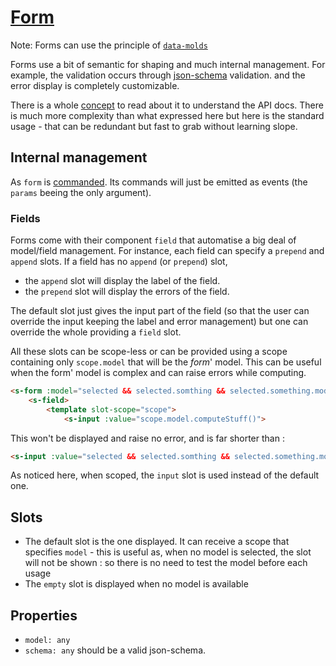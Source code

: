 # [Form](https://semantic-ui.com/collections/form.html)

Note: Forms can use the principle of [`data-molds`](./data-mold.md)

Forms use a bit of semantic for shaping and much internal management. For example, the validation occurs through [json-schema](http://json-schema.org/) validation. and the error display is completely customizable.

There is a whole [concept](../concepts/form.md) to read about it to understand the API docs. There is much more complexity than what expressed here but here is the standard usage - that can be redundant but fast to grab without learning slope.
## Internal management

As `form` is [commanded](../concepts/commanded.md). Its commands will just be emitted as events (the `params` beeing the only argument).

### Fields
Forms come with their component `field` that automatise a big deal of model/field management. For instance, each field can specify a `prepend` and `append` slots. If a field has no `append` (or `prepend`) slot,
- the `append` slot will display the label of the field.
- the `prepend` slot will display the errors of the field.

The default slot just gives the input part of the field (so that the user can override the input keeping the label and error management) but one can override the whole providing a `field` slot.

All these slots can be scope-less or can be provided using a scope containing only `scope.model` that will be the *form*' model. This can be useful when the form' model is complex and can raise errors while computing.
```html
<s-form :model="selected && selected.somthing && selected.something.model">
	<s-field>
		<template slot-scope="scope">
			<s-input :value="scope.model.computeStuff()">
```
This won't be displayed and raise no error, and is far shorter than :
```html
<s-input :value="selected && selected.somthing && selected.something.model && selected.something.model.computeStuff()">
```

As noticed here, when scoped, the `input` slot is used instead of the default one.

## Slots

- The default slot is the one displayed. It can receive a scope that specifies `model` - this is useful as, when no model is selected, the slot will not be shown : so there is no need to test the model before each usage
- The `empty` slot is displayed when no model is available

## Properties
- `model: any`
- `schema: any` should be a valid json-schema.